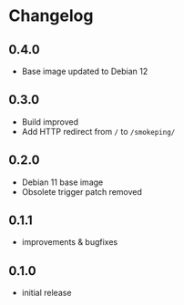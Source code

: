 # Changelog

## 0.4.0

- Base image updated to Debian 12

## 0.3.0

- Build improved
- Add HTTP redirect from `/` to `/smokeping/`

## 0.2.0

- Debian 11 base image
- Obsolete trigger patch removed

## 0.1.1

- improvements & bugfixes


## 0.1.0

- initial release
